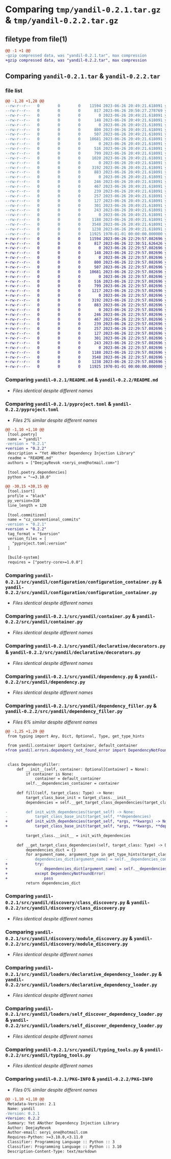 # Comparing `tmp/yandil-0.2.1.tar.gz` & `tmp/yandil-0.2.2.tar.gz`

## filetype from file(1)

```diff
@@ -1 +1 @@
-gzip compressed data, was "yandil-0.2.1.tar", max compression
+gzip compressed data, was "yandil-0.2.2.tar", max compression
```

## Comparing `yandil-0.2.1.tar` & `yandil-0.2.2.tar`

### file list

```diff
@@ -1,28 +1,28 @@
--rw-r--r--   0        0        0    11594 2023-06-26 20:49:21.618091 yandil-0.2.1/README.md
--rw-r--r--   0        0        0      817 2023-06-26 20:50:27.278769 yandil-0.2.1/pyproject.toml
--rw-r--r--   0        0        0        0 2023-06-26 20:49:21.618091 yandil-0.2.1/src/yandil/__init__.py
--rw-r--r--   0        0        0      148 2023-06-26 20:49:21.618091 yandil-0.2.1/src/yandil/argument.py
--rw-r--r--   0        0        0        0 2023-06-26 20:49:21.618091 yandil-0.2.1/src/yandil/configuration/__init__.py
--rw-r--r--   0        0        0      800 2023-06-26 20:49:21.618091 yandil-0.2.1/src/yandil/configuration/configuration_container.py
--rw-r--r--   0        0        0      507 2023-06-26 20:49:21.618091 yandil-0.2.1/src/yandil/configuration/environment.py
--rw-r--r--   0        0        0    10681 2023-06-26 20:49:21.618091 yandil-0.2.1/src/yandil/container.py
--rw-r--r--   0        0        0        0 2023-06-26 20:49:21.618091 yandil-0.2.1/src/yandil/declarative/__init__.py
--rw-r--r--   0        0        0      516 2023-06-26 20:49:21.618091 yandil-0.2.1/src/yandil/declarative/decorators.py
--rw-r--r--   0        0        0      799 2023-06-26 20:49:21.618091 yandil-0.2.1/src/yandil/dependency.py
--rw-r--r--   0        0        0     1020 2023-06-26 20:49:21.618091 yandil-0.2.1/src/yandil/dependency_filler.py
--rw-r--r--   0        0        0        0 2023-06-26 20:49:21.618091 yandil-0.2.1/src/yandil/discovery/__init__.py
--rw-r--r--   0        0        0     3192 2023-06-26 20:49:21.618091 yandil-0.2.1/src/yandil/discovery/class_discovery.py
--rw-r--r--   0        0        0      883 2023-06-26 20:49:21.618091 yandil-0.2.1/src/yandil/discovery/module_discovery.py
--rw-r--r--   0        0        0        0 2023-06-26 20:49:21.618091 yandil-0.2.1/src/yandil/errors/__init__.py
--rw-r--r--   0        0        0      246 2023-06-26 20:49:21.618091 yandil-0.2.1/src/yandil/errors/abstract_class_not_allowed_error.py
--rw-r--r--   0        0        0      467 2023-06-26 20:49:21.618091 yandil-0.2.1/src/yandil/errors/configuration_value_type_mismatch_error.py
--rw-r--r--   0        0        0      239 2023-06-26 20:49:21.618091 yandil-0.2.1/src/yandil/errors/dependency_not_found_error.py
--rw-r--r--   0        0        0      257 2023-06-26 20:49:21.618091 yandil-0.2.1/src/yandil/errors/missing_configuration_value_error.py
--rw-r--r--   0        0        0      127 2023-06-26 20:49:21.618091 yandil-0.2.1/src/yandil/errors/missing_type_hint_item_type_error.py
--rw-r--r--   0        0        0      301 2023-06-26 20:49:21.618091 yandil-0.2.1/src/yandil/errors/primary_dependency_already_defined_error.py
--rw-r--r--   0        0        0      243 2023-06-26 20:49:21.618091 yandil-0.2.1/src/yandil/errors/primary_dependency_not_found_error.py
--rw-r--r--   0        0        0        0 2023-06-26 20:49:21.618091 yandil-0.2.1/src/yandil/loaders/__init__.py
--rw-r--r--   0        0        0     1188 2023-06-26 20:49:21.618091 yandil-0.2.1/src/yandil/loaders/declarative_dependency_loader.py
--rw-r--r--   0        0        0     3548 2023-06-26 20:49:21.618091 yandil-0.2.1/src/yandil/loaders/self_discover_dependency_loader.py
--rw-r--r--   0        0        0     1238 2023-06-26 20:49:21.618091 yandil-0.2.1/src/yandil/typing_tools.py
--rw-r--r--   0        0        0    11925 1970-01-01 00:00:00.000000 yandil-0.2.1/PKG-INFO
+-rw-r--r--   0        0        0    11594 2023-06-26 22:29:57.082696 yandil-0.2.2/README.md
+-rw-r--r--   0        0        0      817 2023-06-26 22:30:51.626426 yandil-0.2.2/pyproject.toml
+-rw-r--r--   0        0        0        0 2023-06-26 22:29:57.082696 yandil-0.2.2/src/yandil/__init__.py
+-rw-r--r--   0        0        0      148 2023-06-26 22:29:57.082696 yandil-0.2.2/src/yandil/argument.py
+-rw-r--r--   0        0        0        0 2023-06-26 22:29:57.082696 yandil-0.2.2/src/yandil/configuration/__init__.py
+-rw-r--r--   0        0        0      800 2023-06-26 22:29:57.082696 yandil-0.2.2/src/yandil/configuration/configuration_container.py
+-rw-r--r--   0        0        0      507 2023-06-26 22:29:57.082696 yandil-0.2.2/src/yandil/configuration/environment.py
+-rw-r--r--   0        0        0    10681 2023-06-26 22:29:57.082696 yandil-0.2.2/src/yandil/container.py
+-rw-r--r--   0        0        0        0 2023-06-26 22:29:57.082696 yandil-0.2.2/src/yandil/declarative/__init__.py
+-rw-r--r--   0        0        0      516 2023-06-26 22:29:57.082696 yandil-0.2.2/src/yandil/declarative/decorators.py
+-rw-r--r--   0        0        0      799 2023-06-26 22:29:57.082696 yandil-0.2.2/src/yandil/dependency.py
+-rw-r--r--   0        0        0     1217 2023-06-26 22:29:57.082696 yandil-0.2.2/src/yandil/dependency_filler.py
+-rw-r--r--   0        0        0        0 2023-06-26 22:29:57.082696 yandil-0.2.2/src/yandil/discovery/__init__.py
+-rw-r--r--   0        0        0     3192 2023-06-26 22:29:57.082696 yandil-0.2.2/src/yandil/discovery/class_discovery.py
+-rw-r--r--   0        0        0      883 2023-06-26 22:29:57.082696 yandil-0.2.2/src/yandil/discovery/module_discovery.py
+-rw-r--r--   0        0        0        0 2023-06-26 22:29:57.082696 yandil-0.2.2/src/yandil/errors/__init__.py
+-rw-r--r--   0        0        0      246 2023-06-26 22:29:57.082696 yandil-0.2.2/src/yandil/errors/abstract_class_not_allowed_error.py
+-rw-r--r--   0        0        0      467 2023-06-26 22:29:57.082696 yandil-0.2.2/src/yandil/errors/configuration_value_type_mismatch_error.py
+-rw-r--r--   0        0        0      239 2023-06-26 22:29:57.082696 yandil-0.2.2/src/yandil/errors/dependency_not_found_error.py
+-rw-r--r--   0        0        0      257 2023-06-26 22:29:57.082696 yandil-0.2.2/src/yandil/errors/missing_configuration_value_error.py
+-rw-r--r--   0        0        0      127 2023-06-26 22:29:57.082696 yandil-0.2.2/src/yandil/errors/missing_type_hint_item_type_error.py
+-rw-r--r--   0        0        0      301 2023-06-26 22:29:57.082696 yandil-0.2.2/src/yandil/errors/primary_dependency_already_defined_error.py
+-rw-r--r--   0        0        0      243 2023-06-26 22:29:57.082696 yandil-0.2.2/src/yandil/errors/primary_dependency_not_found_error.py
+-rw-r--r--   0        0        0        0 2023-06-26 22:29:57.082696 yandil-0.2.2/src/yandil/loaders/__init__.py
+-rw-r--r--   0        0        0     1188 2023-06-26 22:29:57.082696 yandil-0.2.2/src/yandil/loaders/declarative_dependency_loader.py
+-rw-r--r--   0        0        0     3548 2023-06-26 22:29:57.082696 yandil-0.2.2/src/yandil/loaders/self_discover_dependency_loader.py
+-rw-r--r--   0        0        0     1238 2023-06-26 22:29:57.082696 yandil-0.2.2/src/yandil/typing_tools.py
+-rw-r--r--   0        0        0    11925 1970-01-01 00:00:00.000000 yandil-0.2.2/PKG-INFO
```

### Comparing `yandil-0.2.1/README.md` & `yandil-0.2.2/README.md`

 * *Files identical despite different names*

### Comparing `yandil-0.2.1/pyproject.toml` & `yandil-0.2.2/pyproject.toml`

 * *Files 2% similar despite different names*

```diff
@@ -1,10 +1,10 @@
 [tool.poetry]
 name = "yandil"
-version = "0.2.1"
+version = "0.2.2"
 description = "Yet ANother Dependency Injection Library"
 readme = "README.md"
 authors = ["DeejayRevok <seryi_one@hotmail.com>"]
 
 [tool.poetry.dependencies]
 python = "~=3.10.0"
 
@@ -30,15 +30,15 @@
 [tool.isort]
 profile = "black"
 py_version=310
 line_length = 120
 
 [tool.commitizen]
 name = "cz_conventional_commits"
-version = "0.2.1"
+version = "0.2.2"
 tag_format = "$version"
 version_files = [
   "pyproject.toml:version"
 ]
 
 [build-system]
 requires = ["poetry-core>=1.0.0"]
```

### Comparing `yandil-0.2.1/src/yandil/configuration/configuration_container.py` & `yandil-0.2.2/src/yandil/configuration/configuration_container.py`

 * *Files identical despite different names*

### Comparing `yandil-0.2.1/src/yandil/container.py` & `yandil-0.2.2/src/yandil/container.py`

 * *Files identical despite different names*

### Comparing `yandil-0.2.1/src/yandil/declarative/decorators.py` & `yandil-0.2.2/src/yandil/declarative/decorators.py`

 * *Files identical despite different names*

### Comparing `yandil-0.2.1/src/yandil/dependency.py` & `yandil-0.2.2/src/yandil/dependency.py`

 * *Files identical despite different names*

### Comparing `yandil-0.2.1/src/yandil/dependency_filler.py` & `yandil-0.2.2/src/yandil/dependency_filler.py`

 * *Files 6% similar despite different names*

```diff
@@ -1,25 +1,29 @@
 from typing import Any, Dict, Optional, Type, get_type_hints
 
 from yandil.container import Container, default_container
+from yandil.errors.dependency_not_found_error import DependencyNotFoundError
 
 
 class DependencyFiller:
     def __init__(self, container: Optional[Container] = None):
         if container is None:
             container = default_container
         self.__dependencies_container = container
 
     def fill(self, target_class: Type) -> None:
         target_class_base_init = target_class.__init__
         dependencies = self.__get_target_class_dependencies(target_class)
 
-        def init_with_dependencies(target_self) -> None:
-            target_class_base_init(target_self, **dependencies)
+        def init_with_dependencies(target_self, *args, **kwargs) -> None:
+            target_class_base_init(target_self, *args, **kwargs, **dependencies)
 
         target_class.__init__ = init_with_dependencies
 
     def __get_target_class_dependencies(self, target_class: Type) -> Dict[str, Any]:
         dependencies_dict = {}
         for argument_name, argument_type in get_type_hints(target_class.__init__).items():
-            dependencies_dict[argument_name] = self.__dependencies_container[argument_type]
+            try:
+                dependencies_dict[argument_name] = self.__dependencies_container[argument_type]
+            except DependencyNotFoundError:
+                pass
         return dependencies_dict
```

### Comparing `yandil-0.2.1/src/yandil/discovery/class_discovery.py` & `yandil-0.2.2/src/yandil/discovery/class_discovery.py`

 * *Files identical despite different names*

### Comparing `yandil-0.2.1/src/yandil/discovery/module_discovery.py` & `yandil-0.2.2/src/yandil/discovery/module_discovery.py`

 * *Files identical despite different names*

### Comparing `yandil-0.2.1/src/yandil/loaders/declarative_dependency_loader.py` & `yandil-0.2.2/src/yandil/loaders/declarative_dependency_loader.py`

 * *Files identical despite different names*

### Comparing `yandil-0.2.1/src/yandil/loaders/self_discover_dependency_loader.py` & `yandil-0.2.2/src/yandil/loaders/self_discover_dependency_loader.py`

 * *Files identical despite different names*

### Comparing `yandil-0.2.1/src/yandil/typing_tools.py` & `yandil-0.2.2/src/yandil/typing_tools.py`

 * *Files identical despite different names*

### Comparing `yandil-0.2.1/PKG-INFO` & `yandil-0.2.2/PKG-INFO`

 * *Files 0% similar despite different names*

```diff
@@ -1,10 +1,10 @@
 Metadata-Version: 2.1
 Name: yandil
-Version: 0.2.1
+Version: 0.2.2
 Summary: Yet ANother Dependency Injection Library
 Author: DeejayRevok
 Author-email: seryi_one@hotmail.com
 Requires-Python: >=3.10.0,<3.11.0
 Classifier: Programming Language :: Python :: 3
 Classifier: Programming Language :: Python :: 3.10
 Description-Content-Type: text/markdown
```

